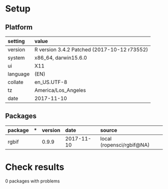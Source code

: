 # Setup

## Platform

|setting  |value                                       |
|:--------|:-------------------------------------------|
|version  |R version 3.4.2 Patched (2017-10-12 r73552) |
|system   |x86_64, darwin15.6.0                        |
|ui       |X11                                         |
|language |(EN)                                        |
|collate  |en_US.UTF-8                                 |
|tz       |America/Los_Angeles                         |
|date     |2017-11-10                                  |

## Packages

|package |*  |version |date       |source                    |
|:-------|:--|:-------|:----------|:-------------------------|
|rgbif   |   |0.9.9   |2017-11-10 |local (ropensci/rgbif@NA) |

# Check results

0 packages with problems





